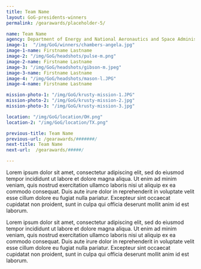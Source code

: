 ```yaml
---
title: Team Name
layout: GoG-presidents-winners
permalink: /gearawards/placeholder-5/

name: Team Name
agency: Department of Energy and National Aeronautics and Space Administration
image-1:  "/img/GoG/winners/chambers-angela.jpg"
image-1-name: Firstname Lastname
image-2: "/img/GoG/headshots/pulse-m.png"
image-2-name: Firstname Lastname
image-3: "/img/GoG/headshots/gibson-m.jpeg"
image-3-name: Firstname Lastname
image-4: "/img/GoG/headshots/mason-l.JPG"
image-4-name: Firstname Lastname

mission-photo-1: "/img/GoG/krusty-mission-1.JPG"
mission-photo-2: "/img/GoG/krusty-mission-2.jpg"
mission-photo-3: "/img/GoG/krusty-mission-3.jpg"

location: "/img/GoG/location/OH.png"
location-2: "/img/GoG/location/TX.png"

previous-title: Team Name
previous-url: /gearawards/#######/
next-title: Team Name
next-url:  /gearawards/#####/

---
```

Lorem ipsum dolor sit amet, consectetur adipiscing elit, sed do eiusmod tempor incididunt ut labore et dolore magna aliqua. Ut enim ad minim veniam, quis nostrud exercitation ullamco laboris nisi ut aliquip ex ea commodo consequat. Duis aute irure dolor in reprehenderit in voluptate velit esse cillum dolore eu fugiat nulla pariatur. Excepteur sint occaecat cupidatat non proident, sunt in culpa qui officia deserunt mollit anim id est laborum.

Lorem ipsum dolor sit amet, consectetur adipiscing elit, sed do eiusmod tempor incididunt ut labore et dolore magna aliqua. Ut enim ad minim veniam, quis nostrud exercitation ullamco laboris nisi ut aliquip ex ea commodo consequat. Duis aute irure dolor in reprehenderit in voluptate velit esse cillum dolore eu fugiat nulla pariatur. Excepteur sint occaecat cupidatat non proident, sunt in culpa qui officia deserunt mollit anim id est laborum.
